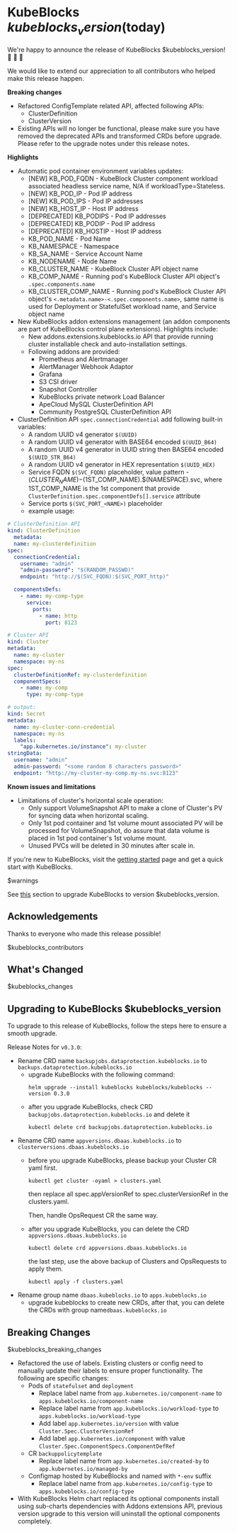 # KubeBlocks $kubeblocks_version ($today)

We're happy to announce the release of KubeBlocks $kubeblocks_version! 🚀 🎉 🎈

We would like to extend our appreciation to all contributors who helped make this release happen.

**Breaking changes**
* Refactored ConfigTemplate related API, affected following APIs:
    - ClusterDefinition
    - ClusterVersion
* Existing APIs will no longer be functional, please make sure you have removed the deprecated APIs and transformed CRDs before upgrade. Please refer to the upgrade notes under this release notes.

**Highlights**
  * Automatic pod container environment variables updates:
    * [NEW] KB_POD_FQDN - KubeBlock Cluster component workload associated headless service name, N/A if workloadType=Stateless.
    * [NEW] KB_POD_IP -  Pod IP address
    * [NEW] KB_POD_IPS - Pod IP addresses
    * [NEW] KB_HOST_IP - Host IP address
    * [DEPRECATED] KB_PODIPS - Pod IP addresses
    * [DEPRECATED] KB_PODIP -  Pod IP address
    * [DEPRECATED] KB_HOSTIP - Host IP address
    * KB_POD_NAME - Pod Name
    * KB_NAMESPACE - Namespace
    * KB_SA_NAME - Service Account Name
    * KB_NODENAME - Node Name
    * KB_CLUSTER_NAME - KubeBlock Cluster API object name
    * KB_COMP_NAME - Running pod's KubeBlock Cluster API object's `.spec.components.name`
    * KB_CLUSTER_COMP_NAME - Running pod's KubeBlock Cluster API object's `<.metadata.name>-<.spec.components.name>`, same name is used for Deployment or StatefulSet workload name, and Service object name
  * New KubeBlocks addon extensions management (an addon components are part of KubeBlocks control plane extensions). Highlights include: 
    * New addons.extensions.kubeblocks.io API that provide running cluster installable check and auto-installation settings.
    * Following addons are provided:
      * Prometheus and Alertmanager
      * AlertManager Webhook Adaptor
      * Grafana
      * S3 CSI driver
      * Snapshot Controller
      * KubeBlocks private network Load Balancer
      * ApeCloud MySQL ClusterDefinition API
      * Community PostgreSQL ClusterDefinition API
  * ClusterDefinition API `spec.connectionCredential` add following built-in variables:
    * A random UUID v4 generator `$(UUID)`
    * A random UUID v4 generator with BASE64 encoded `$(UUID_B64)`
    * A random UUID v4 generator in UUID string then BASE64 encoded `$(UUID_STR_B64)`
    * A random UUID v4 generator in HEX representation `$(UUID_HEX)`
    * Service FQDN `$(SVC_FQDN)` placeholder, value pattern - $(CLUSTER_NAME)-$(1ST_COMP_NAME).$(NAMESPACE).svc, where 1ST_COMP_NAME is the 1st component that provide `ClusterDefinition.spec.componentDefs[].service` attribute
    * Service ports `$(SVC_PORT_<NAME>)` placeholder
    * example usage:
    
  ```yaml
  # ClusterDefinition API
  kind: ClusterDefinition
    metadata:
    name: my-clusterdefinition
  spec:
    connectionCredential:
      username: "admin" 
      "admin-password": "$(RANDOM_PASSWD)"
      endpoint: "http://$(SVC_FQDN):$(SVC_PORT_http)"

    componentsDefs:
      - name: my-comp-type
        service:
          ports:
            - name: http
              port: 8123

  # Cluster API
  kind: Cluster
  metadata:
    name: my-cluster
    namespace: my-ns
  spec:
    clusterDefinitionRef: my-clusterdefinition
    componentSpecs:
      - name: my-comp
        type: my-comp-type

  # output:
  kind: Secret
  metadata:
    name: my-cluster-conn-credential
    namespace: my-ns
    labels:
      "app.kubernetes.io/instance": my-cluster
  stringData:
    username: "admin"
    admin-password: "<some random 8 characters password>"
    endpoint: "http://my-cluster-my-comp.my-ns.svc:8123"
  ```

**Known issues and limitations**
  * Limitations of cluster's horizontal scale operation:
    * Only support VolumeSnapshot API to make a clone of Cluster's PV for syncing data when horizontal scaling.
    * Only 1st pod container and 1st volume mount associated PV will be processed for VolumeSnapshot, do assure that data volume is placed in 1st pod container's 1st volume mount.
    * Unused PVCs will be deleted in 30 minutes after scale in.

If you're new to KubeBlocks, visit the [getting started](https://github.com/apecloud/kubeblocks/blob/v$kubeblocks_version/docs/user_docs/quick_start_guide.md) page and get a quick start with KubeBlocks.

$warnings

See [this](#upgrading-to-kubeblocks-$kubeblocks_version) section to upgrade KubeBlocks to version $kubeblocks_version.

## Acknowledgements

Thanks to everyone who made this release possible!

$kubeblocks_contributors

## What's Changed
$kubeblocks_changes

## Upgrading to KubeBlocks $kubeblocks_version

To upgrade to this release of KubeBlocks, follow the steps here to ensure a smooth upgrade.

Release Notes for `v0.3.0`:
- Rename CRD name `backupjobs.dataprotection.kubeblocks.io` to `backups.dataprotection.kubeblocks.io`
  - upgrade KubeBlocks with the following command:
    ```
    helm upgrade --install kubeblocks kubeblocks/kubeblocks --version 0.3.0
    ```
  - after you upgrade KubeBlocks, check CRD `backupjobs.dataprotection.kubeblocks.io` and delete it
    ```
    kubectl delete crd backupjobs.dataprotection.kubeblocks.io
    ```
- Rename CRD name `appversions.dbaas.kubeblocks.io` to `clusterversions.dbaas.kubeblocks.io`
  - before you upgrade KubeBlocks, please backup your Cluster CR yaml first.
    ```
    kubectl get cluster -oyaml > clusters.yaml
    ```
    then replace all spec.appVersionRef to spec.clusterVersionRef in the clusters.yaml.

    Then, handle OpsRequest CR the same way.
  - after you upgrade KubeBlocks, you can delete the CRD `appversions.dbaas.kubeblocks.io`
    ```
    kubectl delete crd appversions.dbaas.kubeblocks.io
    ```
    the last step, use the above backup of Clusters and OpsRequests to apply them.
    ```
    kubectl apply -f clusters.yaml
      ```
- Rename group name `dbaas.kubeblocks.io` to `apps.kubeblocks.io`
    - upgrade kubeblocks to create new CRDs, after that, you can delete the CRDs with group name`dbaas.kubeblocks.io`

## Breaking Changes

$kubeblocks_breaking_changes
* Refactored the use of labels. Existing clusters or config need to manually update their labels to ensure proper functionality. The following are specific changes:
  - Pods of `statefulset` and `deployment`
    - Replace label name from `app.kubernetes.io/component-name` to `apps.kubeblocks.io/component-name`
    - Replace label name from `app.kubeblocks.io/workload-type` to `apps.kubeblocks.io/workload-type`
    - Add label `app.kubernetes.io/version` with value `Cluster.Spec.ClusterVersionRef`
    - Add label `app.kubernetes.io/component` with value `Cluster.Spec.ComponentSpecs.ComponentDefRef`
  - CR `backuppolicytemplate`
    - Replace label name from `app.kubernetes.io/created-by` to `app.kubernetes.io/managed-by`
  - Configmap hosted by KubeBlocks and named with `*-env` suffix
    - Replace label name from `app.kubernetes.io/config-type` to `apps.kubeblocks.io/config-type`
* With KubeBlocks Helm chart replaced its optional components install using sub-charts dependencies with Addons extensions API, previous version upgrade to this version will uninstall the optional components completely.
